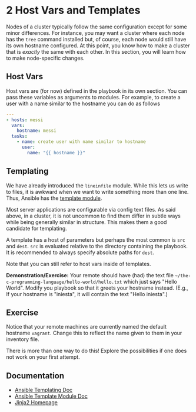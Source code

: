 # 2 Host Vars and Templates

Nodes of a cluster typically follow the same configuration except for some
minor differences. For instance, you may want a cluster where each node has the
`tree` command installed but, of course, each node would still have its own
hostname configured. At this point, you know how to make a cluster that is
_exactly_ the same with each other. In this section, you will learn how to make
node-specific changes.

## Host Vars

Host vars are (for now) defined in the playbook in its own section. You can pass
these variables as arguments to modules. For example, to create a user with a
name similar to the hostname you can do as follows

```yaml
---
- hosts: messi
  vars:
    hostname: messi
  tasks:
    - name: create user with name similar to hostname
      user:
        name: "{{ hostname }}"
```

## Templating

We have already introduced the `lineinfile` module. While this lets us write to
files, it is awkward when we want to write something more than one line. Thus,
Ansible has the [template module](https://docs.ansible.com/ansible/latest/modules/template_module.html).

Most server applications are configurable via config text files. As said above,
in a cluster, it is not uncommon to find them differ in subtle ways while being
generally similar in structure. This makes them a good candidate for templating.

A template has a host of parameters but perhaps the most common is `src` and
`dest`. `src` is evaluated relative to the directory containing the playbook.
It is recommended to always specify absolute paths for `dest`.

Note that you can still refer to host vars inside of templates.

**Demonstration/Exercise:** Your remote should have (had) the text file
`~/the-c-programming-language/hello-world/hello.txt` which just says "Hello
World". Modify you playbook so that it greets your hostname instead. (E.g.,
If your hostname is "iniesta", it will contain the text "Hello iniesta".)

## Exercise

Notice that your remote machines are currently named the default hostname
`vagrant`. Change this to reflect the name given to them in your inventory file.

There is more than one way to do this! Explore the possibilities if one does not
work on your first attempt.

## Documentation

- [Ansible Templating Doc](https://docs.ansible.com/ansible/2.6/user_guide/playbooks_templating.html)
- [Ansible Template Module Doc](https://docs.ansible.com/ansible/latest/modules/template_module.html)
- [Jinja2 Homepage](http://jinja.pocoo.org/)
